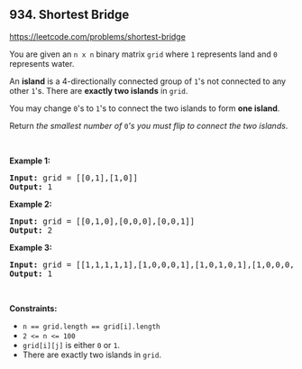 ## 934. Shortest Bridge

<https://leetcode.com/problems/shortest-bridge>

<div class="px-5 pt-4"><div class="_1l1MA" data-track-load="qd_description_content"><p>You are given an <code>n x n</code> binary matrix <code>grid</code> where <code>1</code> represents land and <code>0</code> represents water.</p>

<p>An <strong>island</strong> is a 4-directionally connected group of <code>1</code>'s not connected to any other <code>1</code>'s. There are <strong>exactly two islands</strong> in <code>grid</code>.</p>

<p>You may change <code>0</code>'s to <code>1</code>'s to connect the two islands to form <strong>one island</strong>.</p>

<p>Return <em>the smallest number of </em><code>0</code><em>'s you must flip to connect the two islands</em>.</p>

<p>&nbsp;</p>
<p><strong class="example">Example 1:</strong></p>

<pre><strong>Input:</strong> grid = [[0,1],[1,0]]
<strong>Output:</strong> 1
</pre>

<p><strong class="example">Example 2:</strong></p>

<pre><strong>Input:</strong> grid = [[0,1,0],[0,0,0],[0,0,1]]
<strong>Output:</strong> 2
</pre>

<p><strong class="example">Example 3:</strong></p>

<pre><strong>Input:</strong> grid = [[1,1,1,1,1],[1,0,0,0,1],[1,0,1,0,1],[1,0,0,0,1],[1,1,1,1,1]]
<strong>Output:</strong> 1
</pre>

<p>&nbsp;</p>
<p><strong>Constraints:</strong></p>

<ul>
 <li><code>n == grid.length == grid[i].length</code></li>
 <li><code>2 &lt;= n &lt;= 100</code></li>
 <li><code>grid[i][j]</code> is either <code>0</code> or <code>1</code>.</li>
 <li>There are exactly two islands in <code>grid</code>.</li>
</ul>
</div></div>
